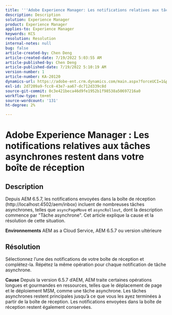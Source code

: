 ```yaml
---
title: '''Adobe Experience Manager: Les notifications relatives aux tâches asynchrones restent dans votre boîte de réception'
description: Description
solution: Experience Manager
product: Experience Manager
applies-to: Experience Manager
keywords: KCS
resolution: Resolution
internal-notes: null
bug: false
article-created-by: Chen Deng
article-created-date: 7/19/2022 5:03:55 AM
article-published-by: Chen Deng
article-published-date: 7/19/2022 5:10:19 AM
version-number: 1
article-number: KA-20120
dynamics-url: https://adobe-ent.crm.dynamics.com/main.aspx?forceUCI=1&pagetype=entityrecord&etn=knowledgearticle&id=2971772b-2007-ed11-82e4-00224808e5cc
exl-id: 2d7209a9-fcc8-43e7-aa67-dc712d339c8d
source-git-commit: 0c3e421beca46d9fe1952b1f98538a50697216a0
workflow-type: tm+mt
source-wordcount: '131'
ht-degree: 2%

---
```


# Adobe Experience Manager : Les notifications relatives aux tâches asynchrones restent dans votre boîte de réception

## Description


Depuis AEM 6.5.7, les notifications envoyées dans la boîte de réception (http://localhost:4502/aem/inbox) incluent de nombreuses tâches asynchrones, telles que `asyncPageMove` et `asyncRollout`, dont la description commence par &quot;Tâche asynchrone&quot;.
Cet article explique la cause et la résolution de cette situation.

<b>Environnements</b>
AEM as a Cloud Service, AEM 6.5.7 ou version ultérieure


## Résolution


Sélectionnez l’une des notifications de votre boîte de réception et complétez-la. Répétez la même opération pour chaque notification de tâche asynchrone.

<b>Cause</b>
Depuis la version 6.5.7 d’AEM, AEM traite certaines opérations longues et gourmandes en ressources, telles que le déplacement de page et le déploiement MSM, comme une tâche asynchrone. Les tâches asynchrones restent principales jusqu’à ce que vous les ayez terminées à partir de la boîte de réception. Les notifications envoyées dans la boîte de réception restent également conservées.
